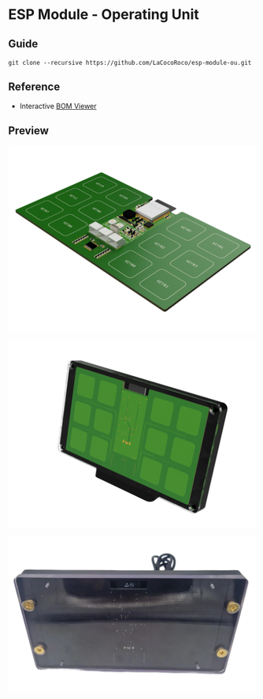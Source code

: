 # ESP Module - Operating Unit

## Guide

```
git clone --recursive https://github.com/LaCocoRoco/esp-module-ou.git
```

## Reference

- Interactive [BOM Viewer](https://htmlpreview.github.io/?https://github.com/LaCocoRoco/esp-module-ou/blob/main/eagle/bom/esp-module-ou.html)

## Preview

![function_graphic](/images/esp-module-ou-pcb.png)

![function_graphic](/images/esp-module-ou.png)

![function_graphic](/images/esp-module-ou-photo.png)
